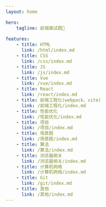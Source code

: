 ```yaml
--- 
layout: home

hero:
    tagline: 前端面试题📖
    
features:
    - title: HTML
      link: /html/index.md
    - title: CSS
      link: /css/index.md
    - title: JS
      link: /js/index.md
    - title: Vue
      link: /vue/index.md
    - title: React
      link: /react/index.md
    - title: 前端工程化(webpack、vite)
      link: /前端工程化/index.md
    - title: 性能优化
      link: /性能优化/index.md
    - title: 项目
      link: /项目/index.md
    - title: 场景题
      link: /场景题/index.md
    - title: 算法
      link: /算法/index.md
    - title: 浏览器相关
      link: /浏览器相关/index.md
    - title: 计算机网络
      link: /计算机网络/index.md
    - title: Git
      link: /git/index.md
    - title: 其他
      link: /其他/index.md
---
```

